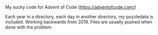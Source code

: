 My sucky code for Advent of Code (https://adventofcode.com/)

Each year in a directory, each day in another directory,
my puzzledata is included. Working backwards from 2019.
Files are usually pushed when done with the problem.
